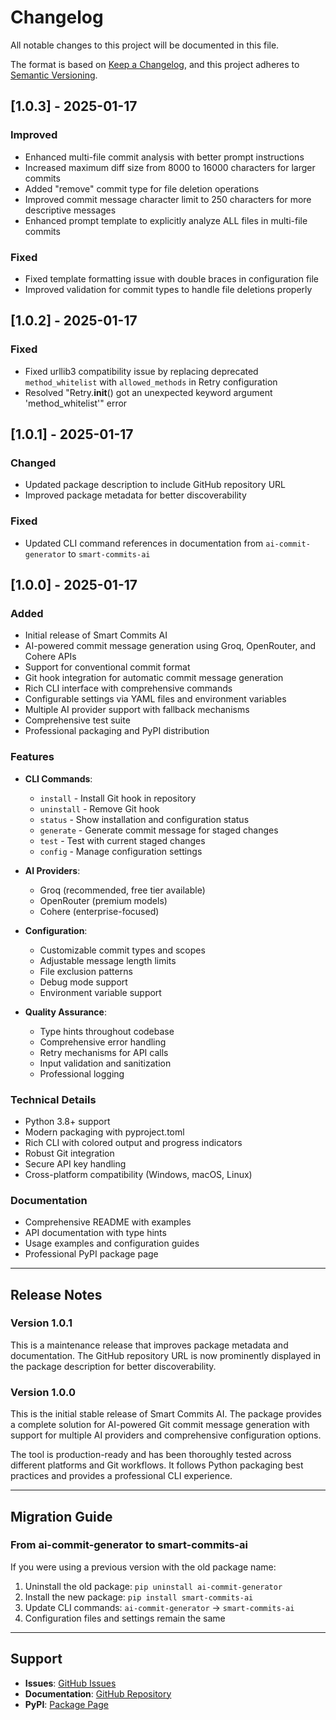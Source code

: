 # Changelog

All notable changes to this project will be documented in this file.

The format is based on [Keep a Changelog](https://keepachangelog.com/en/1.0.0/),
and this project adheres to [Semantic Versioning](https://semver.org/spec/v2.0.0.html).

## [1.0.3] - 2025-01-17

### Improved
- Enhanced multi-file commit analysis with better prompt instructions
- Increased maximum diff size from 8000 to 16000 characters for larger commits
- Added "remove" commit type for file deletion operations
- Improved commit message character limit to 250 characters for more descriptive messages
- Enhanced prompt template to explicitly analyze ALL files in multi-file commits

### Fixed
- Fixed template formatting issue with double braces in configuration file
- Improved validation for commit types to handle file deletions properly

## [1.0.2] - 2025-01-17

### Fixed
- Fixed urllib3 compatibility issue by replacing deprecated `method_whitelist` with `allowed_methods` in Retry configuration
- Resolved "Retry.__init__() got an unexpected keyword argument 'method_whitelist'" error

## [1.0.1] - 2025-01-17

### Changed
- Updated package description to include GitHub repository URL
- Improved package metadata for better discoverability

### Fixed
- Updated CLI command references in documentation from `ai-commit-generator` to `smart-commits-ai`

## [1.0.0] - 2025-01-17

### Added
- Initial release of Smart Commits AI
- AI-powered commit message generation using Groq, OpenRouter, and Cohere APIs
- Support for conventional commit format
- Git hook integration for automatic commit message generation
- Rich CLI interface with comprehensive commands
- Configurable settings via YAML files and environment variables
- Multiple AI provider support with fallback mechanisms
- Comprehensive test suite
- Professional packaging and PyPI distribution

### Features
- **CLI Commands**:
  - `install` - Install Git hook in repository
  - `uninstall` - Remove Git hook
  - `status` - Show installation and configuration status
  - `generate` - Generate commit message for staged changes
  - `test` - Test with current staged changes
  - `config` - Manage configuration settings

- **AI Providers**:
  - Groq (recommended, free tier available)
  - OpenRouter (premium models)
  - Cohere (enterprise-focused)

- **Configuration**:
  - Customizable commit types and scopes
  - Adjustable message length limits
  - File exclusion patterns
  - Debug mode support
  - Environment variable support

- **Quality Assurance**:
  - Type hints throughout codebase
  - Comprehensive error handling
  - Retry mechanisms for API calls
  - Input validation and sanitization
  - Professional logging

### Technical Details
- Python 3.8+ support
- Modern packaging with pyproject.toml
- Rich CLI with colored output and progress indicators
- Robust Git integration
- Secure API key handling
- Cross-platform compatibility (Windows, macOS, Linux)

### Documentation
- Comprehensive README with examples
- API documentation with type hints
- Usage examples and configuration guides
- Professional PyPI package page

---

## Release Notes

### Version 1.0.1
This is a maintenance release that improves package metadata and documentation. The GitHub repository URL is now prominently displayed in the package description for better discoverability.

### Version 1.0.0
This is the initial stable release of Smart Commits AI. The package provides a complete solution for AI-powered Git commit message generation with support for multiple AI providers and comprehensive configuration options.

The tool is production-ready and has been thoroughly tested across different platforms and Git workflows. It follows Python packaging best practices and provides a professional CLI experience.

---

## Migration Guide

### From ai-commit-generator to smart-commits-ai
If you were using a previous version with the old package name:

1. Uninstall the old package: `pip uninstall ai-commit-generator`
2. Install the new package: `pip install smart-commits-ai`
3. Update CLI commands: `ai-commit-generator` → `smart-commits-ai`
4. Configuration files and settings remain the same

---

## Support

- **Issues**: [GitHub Issues](https://github.com/Joshi-e8/ai-commit-generator/issues)
- **Documentation**: [GitHub Repository](https://github.com/Joshi-e8/ai-commit-generator)
- **PyPI**: [Package Page](https://pypi.org/project/smart-commits-ai/)
